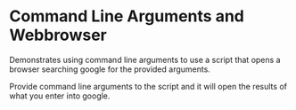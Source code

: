 # Command Line Arguments and Webbrowser

Demonstrates using command line arguments to use a script that
opens a browser searching google for the provided arguments.

Provide command line arguments to the script and it will open the
results of what you enter into google.